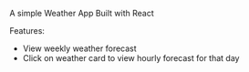 A simple Weather App Built with React

Features:
 - View weekly weather forecast
 - Click on weather card to view hourly forecast for that day
